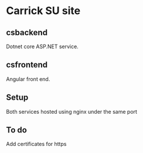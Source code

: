 # Carrick SU site

## csbackend
Dotnet core ASP.NET service.

## csfrontend
Angular front end.

## Setup
Both services hosted using nginx under the same port

## To do
Add certificates for https
